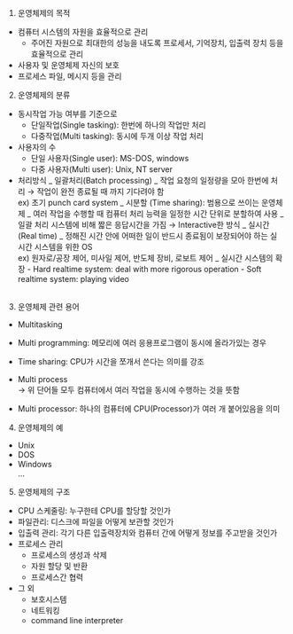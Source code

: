 1. 운영체제의 목적

- 컴퓨터 시스템의 자원을 효율적으로 관리
  - 주어진 자원으로 최대한의 성능을 내도록 프로세서, 기억장치, 입출력 장치 등을 효율적으로 관리
- 사용자 및 운영체제 자신의 보호
- 프로세스 파일, 메시지 등을 관리

2. 운영체제의 분류

- 동시작업 가능 여부를 기준으로
  - 단일작업(Single tasking): 한번에 하나의 작업만 처리
  - 다중작업(Multi tasking): 동시에 두개 이상 작업 처리
- 사용자의 수
  - 단일 사용자(Single user): MS-DOS, windows
  - 다중 사용자(Multi user): Unix, NT server
- 처리방식
  _ 일괄처리(Batch processing)
  _ 작업 요청의 일정량을 모아 한번에 처리 → 작업이 완전 종료될 때 까지 기다려야 함  
   ex) 초기 punch card system
  _ 시분할 (Time sharing): 범용으로 쓰이는 운영체제
  _ 여러 작업을 수행할 때 컴퓨터 처리 능력을 일정한 시간 단위로 분할하여 사용
  _ 일괄 처리 시스템에 비해 짧은 응답시간을 가짐 → Interactive한 방식
  _ 실시간 (Real time)
  _ 정해진 시간 안에 어떠한 일이 반드시 종료됨이 보장되어야 하는 실시간 시스템을 위한 OS  
   ex) 원자로/공장 제어, 미사일 제어, 반도체 장비, 로보트 제어
  _ 실시간 시스템의 확장 - Hard realtime system: deal with more rigorous operation - Soft realtime system: playing video
  <br/>
  <br/>

3. 운영체제 관련 용어

- Multitasking
- Multi programming: 메모리에 여러 응용프로그램이 동시에 올라가있는 경우
- Time sharing: CPU가 시간을 쪼개서 쓴다는 의미를 강조
- Multi process  
  → 위 단어들 모두 컴퓨터에서 여러 작업을 동시에 수행하는 것을 뜻함

- Multi processor: 하나의 컴퓨터에 CPU(Processor)가 여러 개 붙어있음을 의미

4. 운영체제의 예

- Unix
- DOS
- Windows  
  ...

5. 운영체제의 구조

- CPU 스케줄링: 누구한테 CPU를 할당할 것인가
- 파일관리: 디스크에 파일을 어떻게 보관할 것인가
- 입출력 관리: 각기 다른 입출력장치와 컴퓨터 간에 어떻게 정보를 주고받을 것인가
- 프로세스 관리
  - 프로세스의 생성과 삭제
  - 자원 할당 및 반환
  - 프로세스간 협력
- 그 외
  - 보호시스템
  - 네트워킹
  - command line interpreter
